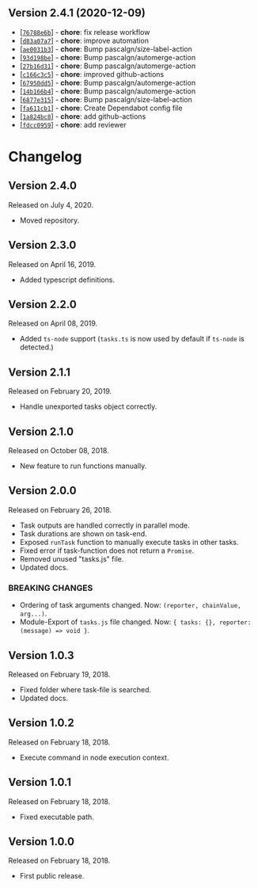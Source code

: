 ## Version 2.4.1 (2020-12-09)

* [[`76788e6b`](https://github.com/ckotzbauer&#x2F;node-task-runner/commit/76788e6b)] - **chore**: fix release workflow
* [[`d83a07a7`](https://github.com/ckotzbauer&#x2F;node-task-runner/commit/d83a07a7)] - **chore**: improve automation
* [[`ae0031b3`](https://github.com/ckotzbauer&#x2F;node-task-runner/commit/ae0031b3)] - **chore**: Bump pascalgn&#x2F;size-label-action
* [[`93d198be`](https://github.com/ckotzbauer&#x2F;node-task-runner/commit/93d198be)] - **chore**: Bump pascalgn&#x2F;automerge-action
* [[`27b16d31`](https://github.com/ckotzbauer&#x2F;node-task-runner/commit/27b16d31)] - **chore**: Bump pascalgn&#x2F;automerge-action
* [[`c166c3c5`](https://github.com/ckotzbauer&#x2F;node-task-runner/commit/c166c3c5)] - **chore**: improved github-actions
* [[`67950dd5`](https://github.com/ckotzbauer&#x2F;node-task-runner/commit/67950dd5)] - **chore**: Bump pascalgn&#x2F;automerge-action
* [[`14b166b4`](https://github.com/ckotzbauer&#x2F;node-task-runner/commit/14b166b4)] - **chore**: Bump pascalgn&#x2F;automerge-action
* [[`6877e315`](https://github.com/ckotzbauer&#x2F;node-task-runner/commit/6877e315)] - **chore**: Bump pascalgn&#x2F;size-label-action
* [[`fa611cb1`](https://github.com/ckotzbauer&#x2F;node-task-runner/commit/fa611cb1)] - **chore**: Create Dependabot config file
* [[`1a824bc8`](https://github.com/ckotzbauer&#x2F;node-task-runner/commit/1a824bc8)] - **chore**: add github-actions
* [[`fdcc0959`](https://github.com/ckotzbauer&#x2F;node-task-runner/commit/fdcc0959)] - **chore**: add reviewer
# Changelog

## Version 2.4.0

Released on July 4, 2020.

-   Moved repository.


## Version 2.3.0

Released on April 16, 2019.

-   Added typescript definitions.


## Version 2.2.0

Released on April 08, 2019.

-   Added `ts-node` support (`tasks.ts` is now used by default if `ts-node` is detected.)


## Version 2.1.1

Released on February 20, 2019.

-   Handle unexported tasks object correctly.


## Version 2.1.0

Released on October 08, 2018.

-   New feature to run functions manually.


## Version 2.0.0

Released on February 26, 2018.

-   Task outputs are handled correctly in parallel mode.
-   Task durations are shown on task-end.
-   Exposed `runTask` function to manually execute tasks in other tasks.
-   Fixed error if task-function does not return a `Promise`.
-   Removed unused "tasks.js" file.
-   Updated docs.

### BREAKING CHANGES

-   Ordering of task arguments changed. Now: `(reporter, chainValue, arg...)`.
-   Module-Export of `tasks.js` file changed. Now: `{ tasks: {}, reporter: (message) => void }`.


## Version 1.0.3

Released on February 19, 2018.

-   Fixed folder where task-file is searched.
-   Updated docs.


## Version 1.0.2

Released on February 18, 2018.

-   Execute command in node execution context.


## Version 1.0.1

Released on February 18, 2018.

-   Fixed executable path.


## Version 1.0.0

Released on February 18, 2018.

-   First public release.
